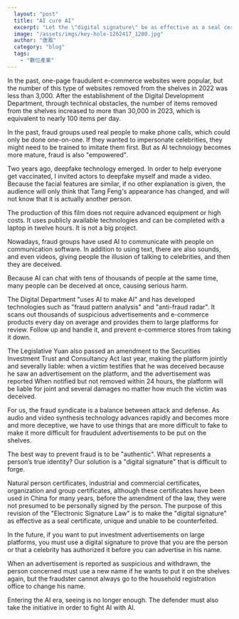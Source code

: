 ```yaml
---
  layout: "post"
  title: "AI cure AI"
  excerpt: "Let the \"digital signature\" be as effective as a seal certificate, unique and cannot be counterfeited."
  image: "/assets/imgs/key-hole-1262417_1280.jpg"
  author: "唐鳳"
  category: "blog"
  tags: 
    - "數位產業"
---
```



In the past, one-page fraudulent e-commerce websites were popular, but the number of this type of websites removed from the shelves in 2022 was less than 3,000. After the establishment of the Digital Development Department, through technical obstacles, the number of items removed from the shelves increased to more than 30,000 in 2023, which is equivalent to nearly 100 items per day. 

In the past, fraud groups used real people to make phone calls, which could only be done one-on-one. If they wanted to impersonate celebrities, they might need to be trained to imitate them first. But as AI technology becomes more mature, fraud is also "empowered". 

Two years ago, deepfake technology emerged. In order to help everyone get vaccinated, I invited actors to deepfake myself and made a video. Because the facial features are similar, if no other explanation is given, the audience will only think that Tang Feng's appearance has changed, and will not know that it is actually another person. 

The production of this film does not require advanced equipment or high costs. It uses publicly available technologies and can be completed with a laptop in twelve hours. It is not a big project. 

Nowadays, fraud groups have used AI to communicate with people on communication software. In addition to using text, there are also sounds, and even videos, giving people the illusion of talking to celebrities, and then they are deceived. 

Because AI can chat with tens of thousands of people at the same time, many people can be deceived at once, causing serious harm. 

The Digital Department "uses AI to make AI" and has developed technologies such as "fraud pattern analysis" and "anti-fraud radar". It scans out thousands of suspicious advertisements and e-commerce products every day on average and provides them to large platforms for review. Follow up and handle it, and prevent e-commerce stores from taking it down. 

The Legislative Yuan also passed an amendment to the Securities Investment Trust and Consultancy Act last year, making the platform jointly and severally liable: when a victim testifies that he was deceived because he saw an advertisement on the platform, and the advertisement was reported When notified but not removed within 24 hours, the platform will be liable for joint and several damages no matter how much the victim was deceived. 

For us, the fraud syndicate is a balance between attack and defense. As audio and video synthesis technology advances rapidly and becomes more and more deceptive, we have to use things that are more difficult to fake to make it more difficult for fraudulent advertisements to be put on the shelves. 

The best way to prevent fraud is to be "authentic". What represents a person’s true identity? Our solution is a "digital signature" that is difficult to forge. 

Natural person certificates, industrial and commercial certificates, organization and group certificates, although these certificates have been used in China for many years, before the amendment of the law, they were not presumed to be personally signed by the person. The purpose of this revision of the "Electronic Signature Law" is to make the "digital signature" as effective as a seal certificate, unique and unable to be counterfeited. 

In the future, if you want to put investment advertisements on large platforms, you must use a digital signature to prove that you are the person or that a celebrity has authorized it before you can advertise in his name. 

When an advertisement is reported as suspicious and withdrawn, the person concerned must use a new name if he wants to put it on the shelves again, but the fraudster cannot always go to the household registration office to change his name. 

Entering the AI era, seeing is no longer enough. The defender must also take the initiative in order to fight AI with AI. 
